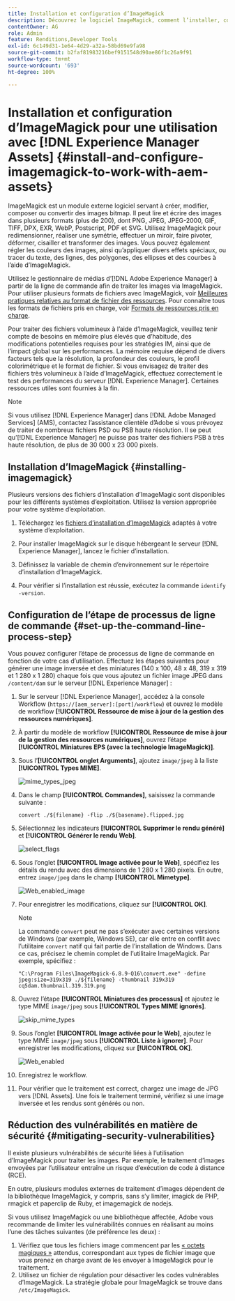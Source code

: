 ```yaml
---
title: Installation et configuration d’ImageMagick
description: Découvrez le logiciel ImageMagick, comment l’installer, configurer l’étape de processus de ligne de commande et l’utiliser pour modifier, composer et générer des miniatures à partir d’images.
contentOwner: AG
role: Admin
feature: Renditions,Developer Tools
exl-id: 6c149d31-1e64-4d29-a32a-58bd69e9fa98
source-git-commit: b2faf81983216bef9151548d90ae86f1c26a9f91
workflow-type: tm+mt
source-wordcount: '693'
ht-degree: 100%

---
```


# Installation et configuration d’ImageMagick pour une utilisation avec [!DNL Experience Manager Assets] {#install-and-configure-imagemagick-to-work-with-aem-assets}

ImageMagick est un module externe logiciel servant à créer, modifier, composer ou convertir des images bitmap. Il peut lire et écrire des images dans plusieurs formats (plus de 200), dont PNG, JPEG, JPEG-2000, GIF, TIFF, DPX, EXR, WebP, Postscript, PDF et SVG. Utilisez ImageMagick pour redimensionner, réaliser une symétrie, effectuer un miroir, faire pivoter, déformer, cisailler et transformer des images. Vous pouvez également régler les couleurs des images, ainsi qu’appliquer divers effets spéciaux, ou tracer du texte, des lignes, des polygones, des ellipses et des courbes à l’aide d’ImageMagick.

Utilisez le gestionnaire de médias d’[!DNL Adobe Experience Manager] à partir de la ligne de commande afin de traiter les images via ImageMagick. Pour utiliser plusieurs formats de fichiers avec ImageMagick, voir [Meilleures pratiques relatives au format de fichier des ressources](/help/assets/assets-file-format-best-practices.md). Pour connaître tous les formats de fichiers pris en charge, voir [Formats de ressources pris en charge](/help/assets/assets-formats.md).

Pour traiter des fichiers volumineux à l’aide d’ImageMagick, veuillez tenir compte de besoins en mémoire plus élevés que d’habitude, des modifications potentielles requises pour les stratégies IM, ainsi que de l’impact global sur les performances. La mémoire requise dépend de divers facteurs tels que la résolution, la profondeur des couleurs, le profil colorimétrique et le format de fichier. Si vous envisagez de traiter des fichiers très volumineux à l’aide d’ImageMagick, effectuez correctement le test des performances du serveur [!DNL Experience Manager]. Certaines ressources utiles sont fournies à la fin.

>[!NOTE]
>
>Si vous utilisez [!DNL Experience Manager] dans [!DNL Adobe Managed Services] (AMS), contactez l’assistance clientèle d’Adobe si vous prévoyez de traiter de nombreux fichiers PSD ou PSB haute résolution. Il se peut qu’[!DNL Experience Manager] ne puisse pas traiter des fichiers PSB à très haute résolution, de plus de 30 000 x 23 000 pixels.

## Installation d’ImageMagick {#installing-imagemagick}

Plusieurs versions des fichiers d’installation d’ImageMagic sont disponibles pour les différents systèmes d’exploitation. Utilisez la version appropriée pour votre système d’exploitation.

1. Téléchargez les [fichiers d’installation d’ImageMagick](https://www.imagemagick.org/script/download.php) adaptés à votre système d’exploitation.
1. Pour installer ImageMagick sur le disque hébergeant le serveur [!DNL Experience Manager], lancez le fichier d’installation.

1. Définissez la variable de chemin d’environnement sur le répertoire d’installation d’ImageMagick.
1. Pour vérifier si l’installation est réussie, exécutez la commande `identify -version`.

## Configuration de l’étape de processus de ligne de commande {#set-up-the-command-line-process-step}

Vous pouvez configurer l’étape de processus de ligne de commande en fonction de votre cas d’utilisation. Effectuez les étapes suivantes pour générer une image inversée et des miniatures (140 x 100, 48 x 48, 319 x 319 et 1 280 x 1 280) chaque fois que vous ajoutez un fichier image JPEG dans `/content/dam` sur le serveur [!DNL Experience Manager] :

1. Sur le serveur [!DNL Experience Manager], accédez à la console Workflow (`https://[aem_server]:[port]/workflow`) et ouvrez le modèle de workflow **[!UICONTROL Ressource de mise à jour de la gestion des ressources numériques]**.
1. À partir du modèle de workflow **[!UICONTROL Ressource de mise à jour de la gestion des ressources numériques]**, ouvrez l’étape **[!UICONTROL Miniatures EPS (avec la technologie ImageMagick)]**.
1. Sous l’**[!UICONTROL onglet Arguments]**, ajoutez `image/jpeg` à la liste **[!UICONTROL Types MIME]**.

   ![mime_types_jpeg](assets/mime_types_jpeg.png)

1. Dans le champ **[!UICONTROL Commandes]**, saisissez la commande suivante :

   `convert ./${filename} -flip ./${basename}.flipped.jpg`

1. Sélectionnez les indicateurs **[!UICONTROL Supprimer le rendu généré]** et **[!UICONTROL Générer le rendu Web]**.

   ![select_flags](assets/select_flags.png)

1. Sous l’onglet **[!UICONTROL Image activée pour le Web]**, spécifiez les détails du rendu avec des dimensions de 1 280 x 1 280 pixels. En outre, entrez `image/jpeg` dans le champ **[!UICONTROL Mimetype]**.

   ![Web_enabled_image](assets/web_enabled_image.png)

1. Pour enregistrer les modifications, cliquez sur **[!UICONTROL OK]**.

   >[!NOTE]
   >
   >La commande `convert` peut ne pas s’exécuter avec certaines versions de Windows (par exemple, Windows SE), car elle entre en conflit avec l’utilitaire `convert` natif qui fait partie de l’installation de Windows. Dans ce cas, précisez le chemin complet de l’utilitaire ImageMagick. Par exemple, spécifiez :
   >
   >
   >`"C:\Program Files\ImageMagick-6.8.9-Q16\convert.exe" -define jpeg:size=319x319 ./${filename} -thumbnail 319x319 cq5dam.thumbnail.319.319.png`

1. Ouvrez l’étape **[!UICONTROL Miniatures des processus]** et ajoutez le type MIME `image/jpeg` sous **[!UICONTROL Types MIME ignorés]**.

   ![skip_mime_types](assets/skip_mime_types.png)

1. Sous l’onglet **[!UICONTROL Image activée pour le Web]**, ajoutez le type MIME `image/jpeg` sous **[!UICONTROL Liste à ignorer]**. Pour enregistrer les modifications, cliquez sur **[!UICONTROL OK]**.

   ![Web_enabled](assets/web_enabled.png)

1. Enregistrez le workflow.

1. Pour vérifier que le traitement est correct, chargez une image de JPG vers [!DNL Assets]. Une fois le traitement terminé, vérifiez si une image inversée et les rendus sont générés ou non.

## Réduction des vulnérabilités en matière de sécurité {#mitigating-security-vulnerabilities}

Il existe plusieurs vulnérabilités de sécurité liées à l’utilisation d’ImageMagick pour traiter les images. Par exemple, le traitement d’images envoyées par l’utilisateur entraîne un risque d’exécution de code à distance (RCE).

En outre, plusieurs modules externes de traitement d’images dépendent de la bibliothèque ImageMagick, y compris, sans s’y limiter, imagick de PHP, rmagick et paperclip de Ruby, et imagemagick de nodejs.

Si vous utilisez ImageMagick ou une bibliothèque affectée, Adobe vous recommande de limiter les vulnérabilités connues en réalisant au moins l’une des tâches suivantes (de préférence les deux) :

1. Vérifiez que tous les fichiers image commencent par les [« octets magiques »](https://en.wikipedia.org/wiki/List_of_file_signatures) attendus, correspondant aux types de fichier image que vous prenez en charge avant de les envoyer à ImageMagick pour le traitement.
1. Utilisez un fichier de régulation pour désactiver les codes vulnérables d’ImageMagick. La stratégie globale pour ImageMagick se trouve dans `/etc/ImageMagick`.
